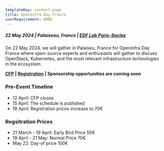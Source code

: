 ```yaml
---
templateKey: content-page
title: OpenInfra Day France
userRequirement: NONE
---
```

##### 22 May 2024 | Palaiseau, France | [EDF Lab Paris-Saclay](https://maps.app.goo.gl/sxxPmcTnYe4Dh3f18)

On 22 May 2024, we will gather in Palaiseu, France for OpenInfra Day France where open-source experts and enthusiasts will gather to discuss OpenStack, Kubernetes, and the most relevant infrastructure technologies in the ecosystem.

**[CFP](https://openinfrafoundation.formstack.com/forms/2024_openinfra_days_france_cfp) | [Registration](https://oideurope2024.openinfra.dev/#registration=1) | Sponsorship opportunities are coming soon**

### Pre-Event Timeline

* 12 April: CFP closes
* 15 April: The schedule is published
* 19 April: Registration prices increase to  70€

### Regsitration Prices

* 21 March - 19 April: Early Bird Price 50€
* 19 April - 21 May: Normal Price 70€
* May 22: Day-of price 100€